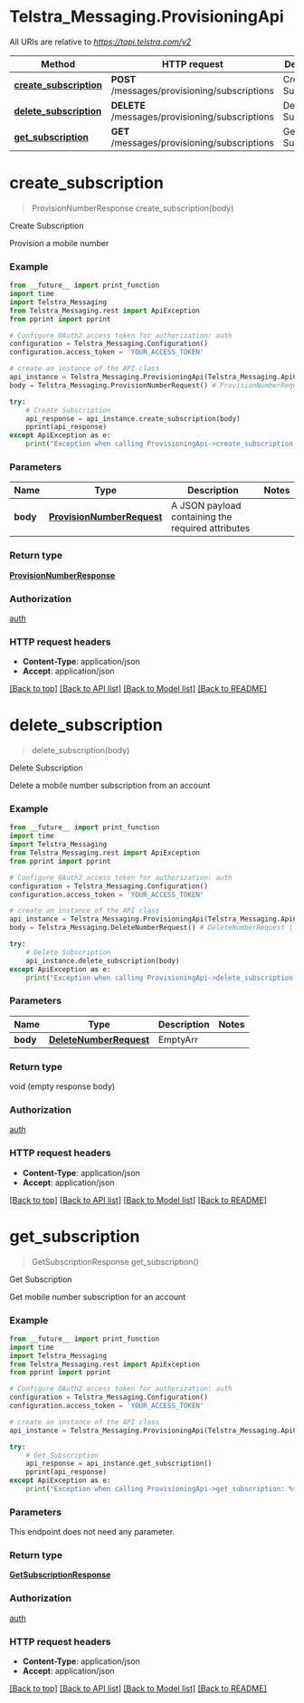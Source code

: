 # Telstra_Messaging.ProvisioningApi

All URIs are relative to *https://tapi.telstra.com/v2*

Method | HTTP request | Description
------------- | ------------- | -------------
[**create_subscription**](ProvisioningApi.md#create_subscription) | **POST** /messages/provisioning/subscriptions | Create Subscription
[**delete_subscription**](ProvisioningApi.md#delete_subscription) | **DELETE** /messages/provisioning/subscriptions | Delete Subscription
[**get_subscription**](ProvisioningApi.md#get_subscription) | **GET** /messages/provisioning/subscriptions | Get Subscription


# **create_subscription**
> ProvisionNumberResponse create_subscription(body)

Create Subscription

Provision a mobile number

### Example
```python
from __future__ import print_function
import time
import Telstra_Messaging
from Telstra_Messaging.rest import ApiException
from pprint import pprint

# Configure OAuth2 access token for authorization: auth
configuration = Telstra_Messaging.Configuration()
configuration.access_token = 'YOUR_ACCESS_TOKEN'

# create an instance of the API class
api_instance = Telstra_Messaging.ProvisioningApi(Telstra_Messaging.ApiClient(configuration))
body = Telstra_Messaging.ProvisionNumberRequest() # ProvisionNumberRequest | A JSON payload containing the required attributes

try:
    # Create Subscription
    api_response = api_instance.create_subscription(body)
    pprint(api_response)
except ApiException as e:
    print("Exception when calling ProvisioningApi->create_subscription: %s\n" % e)
```

### Parameters

Name | Type | Description  | Notes
------------- | ------------- | ------------- | -------------
 **body** | [**ProvisionNumberRequest**](ProvisionNumberRequest.md)| A JSON payload containing the required attributes | 

### Return type

[**ProvisionNumberResponse**](ProvisionNumberResponse.md)

### Authorization

[auth](../README.md#auth)

### HTTP request headers

 - **Content-Type**: application/json
 - **Accept**: application/json

[[Back to top]](#) [[Back to API list]](../README.md#documentation-for-api-endpoints) [[Back to Model list]](../README.md#documentation-for-models) [[Back to README]](../README.md)

# **delete_subscription**
> delete_subscription(body)

Delete Subscription

Delete a mobile number subscription from an account

### Example
```python
from __future__ import print_function
import time
import Telstra_Messaging
from Telstra_Messaging.rest import ApiException
from pprint import pprint

# Configure OAuth2 access token for authorization: auth
configuration = Telstra_Messaging.Configuration()
configuration.access_token = 'YOUR_ACCESS_TOKEN'

# create an instance of the API class
api_instance = Telstra_Messaging.ProvisioningApi(Telstra_Messaging.ApiClient(configuration))
body = Telstra_Messaging.DeleteNumberRequest() # DeleteNumberRequest | EmptyArr

try:
    # Delete Subscription
    api_instance.delete_subscription(body)
except ApiException as e:
    print("Exception when calling ProvisioningApi->delete_subscription: %s\n" % e)
```

### Parameters

Name | Type | Description  | Notes
------------- | ------------- | ------------- | -------------
 **body** | [**DeleteNumberRequest**](DeleteNumberRequest.md)| EmptyArr | 

### Return type

void (empty response body)

### Authorization

[auth](../README.md#auth)

### HTTP request headers

 - **Content-Type**: application/json
 - **Accept**: application/json

[[Back to top]](#) [[Back to API list]](../README.md#documentation-for-api-endpoints) [[Back to Model list]](../README.md#documentation-for-models) [[Back to README]](../README.md)

# **get_subscription**
> GetSubscriptionResponse get_subscription()

Get Subscription

Get mobile number subscription for an account

### Example
```python
from __future__ import print_function
import time
import Telstra_Messaging
from Telstra_Messaging.rest import ApiException
from pprint import pprint

# Configure OAuth2 access token for authorization: auth
configuration = Telstra_Messaging.Configuration()
configuration.access_token = 'YOUR_ACCESS_TOKEN'

# create an instance of the API class
api_instance = Telstra_Messaging.ProvisioningApi(Telstra_Messaging.ApiClient(configuration))

try:
    # Get Subscription
    api_response = api_instance.get_subscription()
    pprint(api_response)
except ApiException as e:
    print("Exception when calling ProvisioningApi->get_subscription: %s\n" % e)
```

### Parameters
This endpoint does not need any parameter.

### Return type

[**GetSubscriptionResponse**](GetSubscriptionResponse.md)

### Authorization

[auth](../README.md#auth)

### HTTP request headers

 - **Content-Type**: application/json
 - **Accept**: application/json

[[Back to top]](#) [[Back to API list]](../README.md#documentation-for-api-endpoints) [[Back to Model list]](../README.md#documentation-for-models) [[Back to README]](../README.md)

